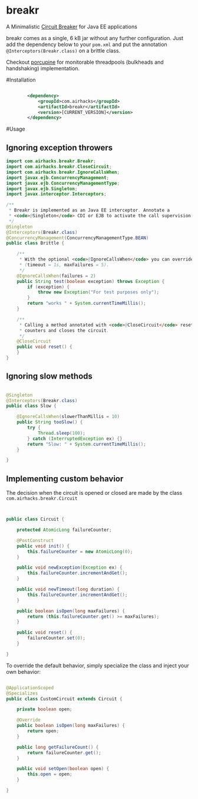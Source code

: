 # breakr
A Minimalistic [Circuit Breaker](http://martinfowler.com/bliki/CircuitBreaker.html) for Java EE applications

breakr comes as a single, 6 kB jar without any further configuration. Just add the dependency below to your `pom.xml` and
put the annotation `@Interceptors(Breakr.class)` on a brittle class.

Checkout [porcupine](https://github.com/AdamBien/porcupine) for monitorable threadpools (bulkheads and handshaking) implementation.

#Installation

```xml

        <dependency>
            <groupId>com.airhacks</groupId>
            <artifactId>breakr</artifactId>
            <version>[CURRENT_VERSION]</version>
        </dependency>

```

#Usage

## Ignoring exception throwers

```java
import com.airhacks.breakr.Breakr;
import com.airhacks.breakr.CloseCircuit;
import com.airhacks.breakr.IgnoreCallsWhen;
import javax.ejb.ConcurrencyManagement;
import javax.ejb.ConcurrencyManagementType;
import javax.ejb.Singleton;
import javax.interceptor.Interceptors;

/**
 * Breakr is implemented as an Java EE interceptor. Annotate a
 * <code>@Singleton</code> CDI or EJB to activate the call supervision.
 */
@Singleton
@Interceptors(Breakr.class)
@ConcurrencyManagement(ConcurrencyManagementType.BEAN)
public class Brittle {

    /**
     * With the optional <code>@IgnoreCallsWhen</code> you can override the
     * (timeout = 1s, maxFailures = 5).
     */
    @IgnoreCallsWhen(failures = 2)
    public String test(boolean exception) throws Exception {
        if (exception) {
            throw new Exception("For test purposes only");
        }
        return "works " + System.currentTimeMillis();
    }

    /**
     * Calling a method annotated with <code>@CloseCircuit</code> resets all
     * counters and closes the circuit.
     */
    @CloseCircuit
    public void reset() {
    }
}

```

## Ignoring slow methods

```java

@Singleton
@Interceptors(Breakr.class)
public class Slow {

    @IgnoreCallsWhen(slowerThanMillis = 10)
    public String tooSlow() {
        try {
            Thread.sleep(100);
        } catch (InterruptedException ex) {}
        return "Slow: " + System.currentTimeMillis();
    }

}
```

## Implementing custom behavior

The decision when the circuit is opened or closed are made by the class `com.airhacks.breakr.Circuit`

```java


public class Circuit {

    protected AtomicLong failureCounter;

    @PostConstruct
    public void init() {
        this.failureCounter = new AtomicLong(0);
    }

    public void newException(Exception ex) {
        this.failureCounter.incrementAndGet();
    }

    public void newTimeout(long duration) {
        this.failureCounter.incrementAndGet();
    }

    public boolean isOpen(long maxFailures) {
        return (this.failureCounter.get() >= maxFailures);
    }

    public void reset() {
        failureCounter.set(0);
    }

}

```

To override the default behavior, simply specialize the class and inject your own behavior:

```java

@ApplicationScoped
@Specializes
public class CustomCircuit extends Circuit {

    private boolean open;

    @Override
    public boolean isOpen(long maxFailures) {
        return open;
    }

    public long getFailureCount() {
        return failureCounter.get();
    }

    public void setOpen(boolean open) {
        this.open = open;
    }

}

```
